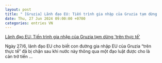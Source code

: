 ```yaml
---
layout: post
title: " [Gruzia] Lãnh đạo EU: Tiến trình gia nhập của Gruzia tạm dừng 'trên thực tế'"
date: Thu, 27 Jun 2024 09:00:00 +0700
categories: entries VN
---
```

[Lãnh đạo EU: Tiến trình gia nhập của Gruzia tạm dừng 'trên thực tế'](https://baotintuc.vn/the-gioi/lanh-dao-eu-tien-trinh-gia-nhap-cua-gruzia-tam-dung-tren-thuc-te-20240628132509319.htm)

Ngày 27/6, lãnh đạo EU cho biết con đường gia nhập EU của Gruzia “trên thực tế” đã bị chặn sau khi nước này thông qua một đạo luật được cho là cản trở tiến ...


